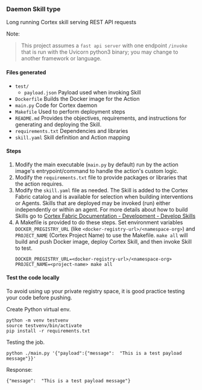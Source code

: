### Daemon Skill type

Long running Cortex skill serving REST API requests

Note:
> This project assumes a `fast api server` with one endpoint `/invoke` that is run with the Uvicorn python3 binary; you may change to another framework or language.


#### Files generated
* `test/`
  * `payload.json` Payload used when invoking Skill
* `Dockerfile` Builds the Docker image for the Action
* `main.py` Code for Cortex daemon
* `Makefile` Used to perform deployment steps
* `README.md` Provides the objectives, requirements, and instructions for generating and deploying the Skill.
* `requirements.txt` Dependencies and libraries
* `skill.yaml` Skill definition and Action mapping

#### Steps

1. Modify the main executable (`main.py` by default) run by the action image's entrypoint/command to handle the action's custom logic.
2. Modify the `requirements.txt` file to provide packages or libraries that the action requires.
3. Modify the `skill.yaml` file as needed. The Skill is added to the Cortex Fabric catalog and is available for selection when building interventions or Agents. Skills that are deployed may be invoked (run) either independently or within an agent. For more details about how to build Skills go to [Cortex Fabric Documentation - Development - Develop Skills](https://cognitivescale.github.io/cortex-fabric/docs/build-skills/define-skills)
4. A Makefile is provided to do these steps. Set environment variables `DOCKER_PREGISTRY_URL` (like `<docker-registry-url>/<namespace-org>`) and `PROJECT_NAME` (Cortex Project Name) to use the Makefile.
   `make all` will build and push Docker image, deploy Cortex Skill, and then invoke Skill to test.
   ```text
   DOCKER_PREGISTRY_URL=<docker-registry-url>/<namespace-org> PROJECT_NAME=<project-name> make all
   ```

#### Test the code locally
To avoid using up your private registry space, it is good practice testing your code before pushing.

Create Python virtual env.
```shell
python -m venv testvenv
source testvenv/bin/activate
pip install -r requirements.txt
```

Testing the job.
```shell
python ./main.py '{"payload":{"message":  "This is a test payload message"}}'
````
Response:
```text
{"message":  "This is a test payload message"}
```
